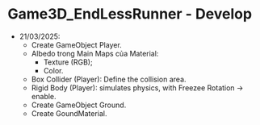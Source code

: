 ﻿# Game3D_EndLessRunner - Develop
- 21/03/2025:
	- Create GameObject Player.
	- Albedo trong Main Maps của Material:
		- Texture (RGB);
		- Color.
	- Box Collider (Player): Define the collision area.
	- Rigid Body (Player): simulates physics, with Freezee Rotation -> enable.
	- Create GameObject Ground.
	- Create GoundMaterial.
